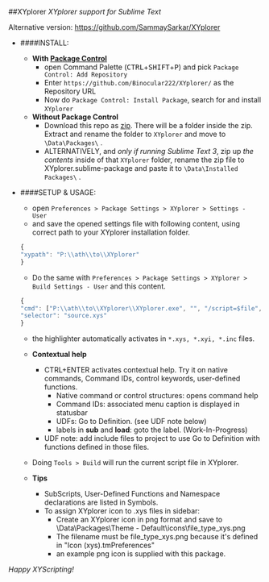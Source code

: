 ﻿##XYplorer
*XYplorer support for Sublime Text*

Alternative version: https://github.com/SammaySarkar/XYplorer  

- ####INSTALL:
	+ **With [Package Control](https://packagecontrol.io/)**
		- open Command Palette (<kbd>CTRL</kbd>+<kbd>SHIFT</kbd>+<kbd>P</kbd>) and pick `Package Control: Add Repository`
		- Enter `https://github.com/Binocular222/XYplorer/` as the Repository URL
		- Now do `Package Control: Install Package`, search for and install `XYplorer`
	+ **Without Package Control**
		- Download this repo as [zip](https://github.com/Binocular222/XYplorer/archive/master.zip).
		  There will be a folder inside the zip. Extract and rename the folder to `XYplorer` and move to ` \Data\Packages\ ` .
		- ALTERNATIVELY, and *only if running Sublime Text 3*, zip up *the contents* inside of that `XYplorer` folder,
		  rename the zip file to XYplorer.sublime-package and paste it to ` \Data\Installed Packages\ ` .

- ####SETUP & USAGE:
	+ open `Preferences > Package Settings > XYplorer > Settings - User`
	+ and save the opened settings file with following content, using correct path to your XYplorer installation folder.
	```js
	{
	"xypath": "P:\\ath\\to\\XYplorer"
	}
	```
	+ Do the same with `Preferences > Package Settings > XYplorer > Build Settings - User` and this content.
	```js
	{
	"cmd": ["P:\\ath\\to\\XYplorer\\XYplorer.exe", "", "/script=$file", "/flg=2"],
	"selector": "source.xys"
	}
	```
	+ the highlighter automatically activates in `*.xys, *.xyi, *.inc` files.
	+ **Contextual help**
		- CTRL+ENTER activates contextual help. Try it on native commands, Command IDs, control keywords, user-defined functions.
			+ Native command or control structures: opens command help
			+ Command IDs: associated menu caption is displayed in statusbar
			+ UDFs: Go to Definition. (see UDF note below)
			+ labels in **sub** and **load**: goto the label. (Work-In-Progress)
		- UDF note: add include files to project to use Go to Definition with functions defined in those files.

	+ Doing `Tools > Build` will run the current script file in XYplorer.

	+ **Tips**
		- SubScripts, User-Defined Functions and Namespace declarations are listed in Symbols.
		- To assign XYplorer icon to .xys files in sidebar:
			- Create an XYplorer icon in png format and save to \Data\Packages\Theme - Default\icons\file_type_xys.png
			- The filename must be file_type_xys.png because it's defined in "Icon (xys).tmPreferences"
			- an example png icon is supplied with this package.

*Happy XYScripting!*

